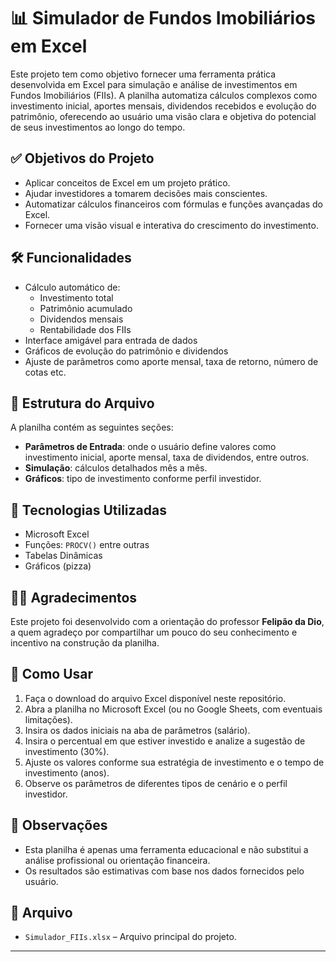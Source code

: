 # 📊 Simulador de Fundos Imobiliários em Excel

Este projeto tem como objetivo fornecer uma ferramenta prática desenvolvida em Excel para simulação e análise de investimentos em Fundos Imobiliários (FIIs). A planilha automatiza cálculos complexos como investimento inicial, aportes mensais, dividendos recebidos e evolução do patrimônio, oferecendo ao usuário uma visão clara e objetiva do potencial de seus investimentos ao longo do tempo.

## ✅ Objetivos do Projeto

- Aplicar conceitos de Excel em um projeto prático.
- Ajudar investidores a tomarem decisões mais conscientes.
- Automatizar cálculos financeiros com fórmulas e funções avançadas do Excel.
- Fornecer uma visão visual e interativa do crescimento do investimento.

## 🛠️ Funcionalidades

- Cálculo automático de:
  - Investimento total
  - Patrimônio acumulado
  - Dividendos mensais
  - Rentabilidade dos FIIs
- Interface amigável para entrada de dados
- Gráficos de evolução do patrimônio e dividendos
- Ajuste de parâmetros como aporte mensal, taxa de retorno, número de cotas etc.

## 📂 Estrutura do Arquivo

A planilha contém as seguintes seções:

- **Parâmetros de Entrada**: onde o usuário define valores como investimento inicial, aporte mensal, taxa de dividendos, entre outros.
- **Simulação**: cálculos detalhados mês a mês.
- **Gráficos**: tipo de investimento conforme perfil investidor.

## 🧠 Tecnologias Utilizadas

- Microsoft Excel
- Funções: `PROCV()` entre outras
- Tabelas Dinâmicas 
- Gráficos (pizza)

## 👨‍🏫 Agradecimentos

Este projeto foi desenvolvido com a orientação do professor **Felipão da Dio**, a quem agradeço por compartilhar um pouco do seu conhecimento e incentivo na construção da planilha.

## 🚀 Como Usar

1. Faça o download do arquivo Excel disponível neste repositório.
2. Abra a planilha no Microsoft Excel (ou no Google Sheets, com eventuais limitações).
3. Insira os dados iniciais na aba de parâmetros (salário).
4. Insira o percentual em que estiver investido e analize a sugestão de investimento (30%).
5. Ajuste os valores conforme sua estratégia de investimento e o tempo de investimento (anos).
6. Observe os parâmetros de diferentes tipos de cenário e o perfil investidor.

## 📌 Observações

- Esta planilha é apenas uma ferramenta educacional e não substitui a análise profissional ou orientação financeira.
- Os resultados são estimativas com base nos dados fornecidos pelo usuário.

## 📎 Arquivo

- `Simulador_FIIs.xlsx` – Arquivo principal do projeto.

---
